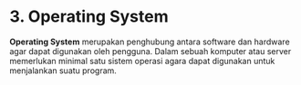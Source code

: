 # **3. Operating System**

  **Operating System** merupakan penghubung antara software dan hardware agar dapat digunakan oleh pengguna. Dalam sebuah komputer atau server memerlukan minimal satu sistem operasi agara dapat digunakan untuk menjalankan suatu program.

